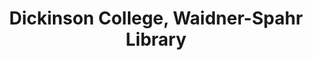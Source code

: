 ---
layout: repo
title: "Dickinson College, Waidner-Spahr Library"
id: 13687
permalink: repos/13687/
---